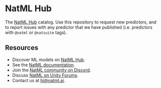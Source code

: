 # NatML Hub
The [NatML Hub](https://hub.natml.ai) catalog. Use this repository to request new predictors, and to report issues with any predictor that we have published (i.e. predictors with `@natml` or `@natsuite` tags).

## Resources
- Discover ML models on [NatML Hub](https://hub.natml.ai).
- See the [NatML documentation](https://docs.natml.ai/unity).
- Join the [NatML community on Discord](https://discord.gg/y5vwgXkz2f).
- Discuss [NatML on Unity Forums](https://forum.unity.com/threads/open-beta-natml-machine-learning-runtime.1109339/).
- Contact us at [hi@natml.ai](mailto:hi@natml.ai).
